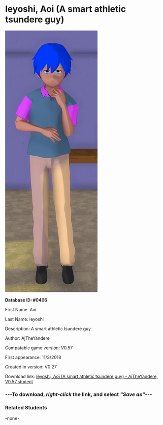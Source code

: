 # Ieyoshi, Aoi (A smart athletic tsundere guy)

<img src="../../Files/Images/Ieyoshi, Aoi (A smart athletic tsundere guy).png" title="Ieyoshi, Aoi (A smart athletic tsundere guy) - AjTheYandere, V0.57">

**Database ID: #0406**

First Name: Aoi

Last Name: Ieyoshi

Description: A smart athletic tsundere guy

Author: AjTheYandere

Compatable game version: V0.57

First appearance: 11/3/2018

Created in version: V0.27

Download link: <a href="https://raw.githubusercontent.com/Arbiter1223/Daigaku-Gurashi-Custom-Students/master/Files/Student%20Files/Ieyoshi%2C%20Aoi%20(A%20smart%20athletic%20tsundere%20guy)%20-%20AjTheYandere%2C%20V0.57.student">Ieyoshi, Aoi (A smart athletic tsundere guy) - AjTheYandere, V0.57.student</a>

### ---**To download, _right-click_ the link, and select _"Save as"_**---

### Related Students

-none-
